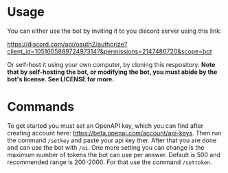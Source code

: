 # Usage
You can either use the bot by inviting it to you discord server using this link: 

https://discord.com/api/oauth2/authorize?client_id=1051605889724973147&permissions=2147486720&scope=bot

Or self-host it using your own computer, by cloning this respository. **Note that by self-hosting the bot, or modifying the bot, you must abide by the bot's license. See LICENSE for more.**
# Commands
To get started you must set an OpenAPI key, which you can find after creating account here: https://beta.openai.com/account/api-keys. Then run the command `/setkey` and paste your api key ther.
After that you are done and can use the bot with `/ai`.
One more setting you can change is the maximum number of tokens the bot can use per answer. Default is 500 and recommended range is 200-2000. For that use the command `/settoken`.
